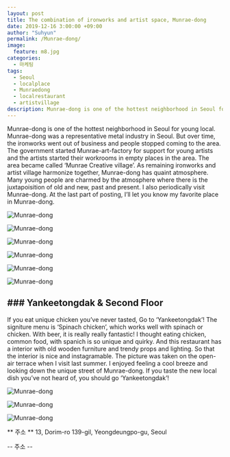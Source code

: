 ```yaml
---
layout: post
title: The combination of ironworks and artist space, Munrae-dong
date: 2019-12-16 3:00:00 +09:00
author: "Suhyun"
permalink: /Munrae-dong/
image:
  feature: m8.jpg
categories:
  - 마케팅
tags:
  - Seoul
  - localplace
  - Munraedong
  - localrestaurant
  - artistvillage
description: Munrae-dong is one of the hottest neighborhood in Seoul for young local. Munrae-dong was a representative metal industry in Seoul. But over time, the ironworks went out of business and people stopped coming to the area.
---
```




Munrae-dong is one of the hottest neighborhood in Seoul for young local. Munrae-dong was a representative metal industry in Seoul. But over time, the ironworks went out of business and people stopped coming to the area. The government started Munrae-art-factory for support for young artists and the artists started their workrooms in empty places in the area. The area became called ‘Munrae Creative village’. As remaining ironworks and artist village harmonize together, Munrae-dong has quaint atmosphere. Many young people are charmed by the atmosphere where there is the juxtapoisition of old and new, past and present. I also periodically visit Munrae-dong. At the last part of posting, I’ll let you know my favorite place in Munrae-dong.

![Munrae-dong](/img1/02/m11.jpg)

![Munrae-dong](/img1/02/m12.jpg)

![Munrae-dong](/img1/02/m9.jpg)

![Munrae-dong](/img1/02/m7.jpg)

![Munrae-dong](/img1/02/m6.jpg)

![Munrae-dong](/img1/02/m5.jpg)



## ### Yankeetongdak & Second Floor 

If you eat unique chicken you’ve never tasted, Go to ‘Yankeetongdak’! The signiture menu is ‘Spinach chicken’, which works well with spinach or chicken. With beer, it is really really fantastic! I thought eating chicken, common food, with spanich is so unique and quirky. And this restaurant has a interior with old wooden furniture and trendy props and lighting. So that the interior is nice and instagramable. The picture was taken on the open-air terrace when I visit last summer. I enjoyed feeling a cool breeze and looking down the unique street of Munrae-dong. If you taste the new local dish you’ve not heard of, you should go ‘Yankeetongdak’! 

![Munrae-dong](/img1/02/m1.jpg)

![Munrae-dong](/img1/02/m2.jpg)

![Munrae-dong](/img1/02/m14.jpg)

** 주소 ** 13, Dorim-ro 139-gil, Yeongdeungpo-gu, Seoul

-- 주소 -- 









